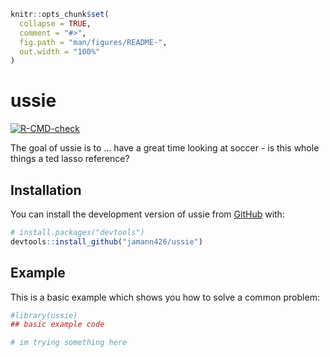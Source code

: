 
<!-- README.md is generated from README.Rmd. Please edit that file -->

``` r
knitr::opts_chunk$set(
  collapse = TRUE,
  comment = "#>",
  fig.path = "man/figures/README-",
  out.width = "100%"
)
```

# ussie

<!-- badges: start -->

[![R-CMD-check](https://github.com/jamann426/ussie/actions/workflows/R-CMD-check.yaml/badge.svg)](https://github.com/jamann426/ussie/actions/workflows/R-CMD-check.yaml)
<!-- badges: end -->

The goal of ussie is to … have a great time looking at soccer - is this
whole things a ted lasso reference?

## Installation

You can install the development version of ussie from
[GitHub](https://github.com/) with:

``` r
# install.packages("devtools")
devtools::install_github("jamann426/ussie")
```

## Example

This is a basic example which shows you how to solve a common problem:

``` r
#library(ussie)
## basic example code

# im trying something here
```
